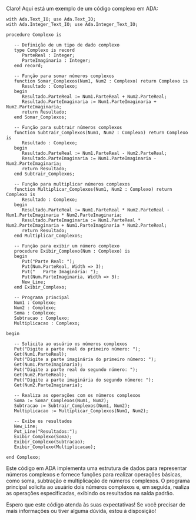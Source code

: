 Claro! Aqui está um exemplo de um código complexo em ADA:

```
with Ada.Text_IO; use Ada.Text_IO;
with Ada.Integer_Text_IO; use Ada.Integer_Text_IO;

procedure Complexo is

   -- Definição de um tipo de dado complexo
   type Complexo is record
      ParteReal : Integer;
      ParteImaginaria : Integer;
   end record;

   -- Função para somar números complexos
   function Somar_Complexos(Num1, Num2 : Complexo) return Complexo is
      Resultado : Complexo;
   begin
      Resultado.ParteReal := Num1.ParteReal + Num2.ParteReal;
      Resultado.ParteImaginaria := Num1.ParteImaginaria + Num2.ParteImaginaria;
      return Resultado;
   end Somar_Complexos;

   -- Função para subtrair números complexos
   function Subtrair_Complexos(Num1, Num2 : Complexo) return Complexo is
      Resultado : Complexo;
   begin
      Resultado.ParteReal := Num1.ParteReal - Num2.ParteReal;
      Resultado.ParteImaginaria := Num1.ParteImaginaria - Num2.ParteImaginaria;
      return Resultado;
   end Subtrair_Complexos;

   -- Função para multiplicar números complexos
   function Multiplicar_Complexos(Num1, Num2 : Complexo) return Complexo is
      Resultado : Complexo;
   begin
      Resultado.ParteReal := Num1.ParteReal * Num2.ParteReal - Num1.ParteImaginaria * Num2.ParteImaginaria;
      Resultado.ParteImaginaria := Num1.ParteReal * Num2.ParteImaginaria + Num1.ParteImaginaria * Num2.ParteReal;
      return Resultado;
   end Multiplicar_Complexos;

   -- Função para exibir um número complexo
   procedure Exibir_Complexo(Num : Complexo) is
   begin
      Put("Parte Real: ");
      Put(Num.ParteReal, Width => 3);
      Put("   Parte Imaginária: ");
      Put(Num.ParteImaginaria, Width => 3);
      New_Line;
   end Exibir_Complexo;

   -- Programa principal
   Num1 : Complexo;
   Num2 : Complexo;
   Soma : Complexo;
   Subtracao : Complexo;
   Multiplicacao : Complexo;

begin

   -- Solicita ao usuário os números complexos
   Put("Digite a parte real do primeiro número: ");
   Get(Num1.ParteReal);
   Put("Digite a parte imaginária do primeiro número: ");
   Get(Num1.ParteImaginaria);
   Put("Digite a parte real do segundo número: ");
   Get(Num2.ParteReal);
   Put("Digite a parte imaginária do segundo número: ");
   Get(Num2.ParteImaginaria);

   -- Realiza as operações com os números complexos
   Soma := Somar_Complexos(Num1, Num2);
   Subtracao := Subtrair_Complexos(Num1, Num2);
   Multiplicacao := Multiplicar_Complexos(Num1, Num2);

   -- Exibe os resultados
   New_Line;
   Put_Line("Resultados:");
   Exibir_Complexo(Soma);
   Exibir_Complexo(Subtracao);
   Exibir_Complexo(Multiplicacao);

end Complexo;
```

Este código em ADA implementa uma estrutura de dados para representar números complexos e fornece funções para realizar operações básicas, como soma, subtração e multiplicação de números complexos. O programa principal solicita ao usuário dois números complexos e, em seguida, realiza as operações especificadas, exibindo os resultados na saída padrão.

Espero que este código atenda às suas expectativas! Se você precisar de mais informações ou tiver alguma dúvida, estou à disposição!